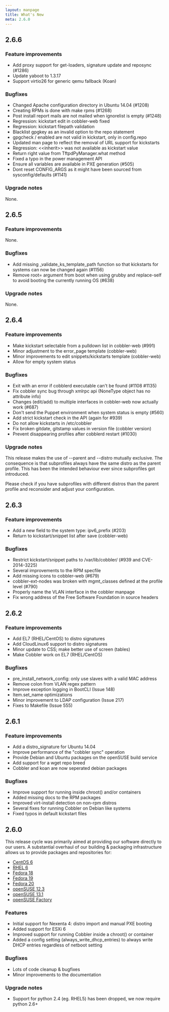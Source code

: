 ```yaml
---
layout: manpage
title: What's New
meta: 2.6.0
---
```


## 2.6.6

### Feature improvements

- Add proxy support for get-loaders, signature update and reposync (\#1286)
- Update yaboot to 1.3.17
- Support virtio26 for generic qemu fallback (Koan)

### Bugfixes

- Changed Apache configuration directory in Ubuntu 14.04 (\#1208)
- Creating RPMs is done with make rpms (\#1268)
- Post install report mails are not mailed when ignorelist is empty (\#1248)
- Regression: kickstart edit in cobbler-web fixed
- Regression: kickstart filepath validation
- Blacklist gpgkey as an invalid option to the repo statement
- gpgcheck / enabled are not valid in kickstart, only in config.repo
- Updated man page to reflect the removal of URL support for kickstarts
- Regression: \<<inherit\>> was not available as kickstart value
- Return right value from TftpdPyManager.what method
- Fixed a typo in the power management API
- Ensure all variables are available in PXE generation (\#505)
- Dont reset CONFIG_ARGS as it might have been sourced from sysconfig/defaults (\#1141)

### Upgrade notes

None.


## 2.6.5

### Feature improvements

None.

### Bugfixes

- Add missing _validate_ks_template_path function so that
kickstarts for systems can now be changed again (\#1156)
- Remove root= argument from boot when using grubby and
replace-self to avoid booting the currently running OS (\#638)

### Upgrade notes

None.

## 2.6.4

### Feature improvements

- Make kickstart selectable from a pulldown list in cobbler-web (\#991)
- Minor adjustment to the error_page template (cobbler-web)
- Minor improvements to edit snippets/kickstarts template (cobbler-web)
- Allow for empty system status

### Bugfixes

- Exit with an error if cobblerd executable can't be found (\#1108 \#1135)
- Fix cobbler sync bug through xmlrpc api (NoneType object has no attribute info)
- Changes (edit/add) to multiple interfaces in cobbler-web now actually work (\#687)
- Don't send the Puppet environment when system status is empty (\#560)
- Add strict kickstart check in the API (again for \#939)
- Do not allow kickstarts in /etc/cobbler
- Fix broken gitdate, gitstamp values in version file (cobbler version)
- Prevent disappearing profiles after cobblerd restart (\#1030)

### Upgrade notes

This release makes the use of --parent and --distro mutually exclusive.
The consequence is that subprofiles always have the same distro as
the parent profile. This has been the intended behaviour ever since
subprofiles got introduced.

Please check if you have subprofiles with different distros than the
parent profile and reconsider and adjust your configuration.


## 2.6.3

### Feature improvements

- Add a new field to the system type: ipv6_prefix (\#203)
- Return to kickstart/snippet list after save (cobbler-web)

### Bugfixes

- Restrict kickstart/snippet paths to /var/lib/cobbler/ (\#939 and CVE-2014-3225)
- Several improvements to the RPM specfile
- Add missing icons to cobbler-web (\#679)
- cobbler-ext-nodes was broken with mgmt_classes defined at the profile level (\#790)
- Properly name the VLAN interface in the cobbler manpage
- Fix wrong address of the Free Software Foundation in source headers


## 2.6.2

### Feature improvements

- Add EL7 (RHEL/CentOS) to distro signatures
- Add CloudLinux6 support to distro signatures
- Minor update to CSS; make better use of screen (tables)
- Make Cobbler work on EL7 (RHEL/CentOS)

### Bugfixes

- pre_install_network_config: only use slaves with a valid MAC address
- Remove colon from VLAN regex pattern
- Improve exception logging in BootCLI (Issue 148)
- Item.set_name optimizations
- Minor improvement to LDAP configuration (Issue 217)
- Fixes to Makefile (Issue 555)


## 2.6.1

### Feature improvements

- Add a distro_signature for Ubuntu 14.04
- Improve performance of the "cobbler sync" operation
- Provide Debian and Ubuntu packages on the openSUSE build service
- Add support for a wget repo breed
- Cobbler and koan are now seperated debian packages

### Bugfixes

- Improve support for running inside chroot() and/or containers
- Added missing docs to the RPM packages
- Improved virt-install detection on non-rpm distros
- Several fixes for running Cobbler on Debian like systems
- Fixed typos in default kickstart files


## 2.6.0

This release cycle was primarily aimed at providing our software directly to our users.
A substantial overhaul of our building & packaging infrastructure allows us to provide packages and repositories for:
- <a href="http://download.opensuse.org/repositories/home:/libertas-ict:/cobbler26/CentOS_CentOS-6/">CentOS 6</a>
- <a href="http://download.opensuse.org/repositories/home:/libertas-ict:/cobbler26/RedHat_RHEL-6/">RHEL 6</a>
- <a href="http://download.opensuse.org/repositories/home:/libertas-ict:/cobbler26/Fedora_18/">Fedora 18</a>
- <a href="http://download.opensuse.org/repositories/home:/libertas-ict:/cobbler26/Fedora_19/">Fedora 19</a>
- <a href="http://download.opensuse.org/repositories/home:/libertas-ict:/cobbler26/Fedora_20/">Fedora 20</a>
- <a href="http://download.opensuse.org/repositories/home:/libertas-ict:/cobbler26/openSUSE_12.3/">openSUSE 12.3</a>
- <a href="http://download.opensuse.org/repositories/home:/libertas-ict:/cobbler26/openSUSE_13.1/">openSUSE 13.1</a>
- <a href="http://download.opensuse.org/repositories/home:/libertas-ict:/cobbler26/openSUSE_Factory/">openSUSE Factory</a>

### Features

- Initial support for Nexenta 4: distro import and manual PXE booting
- Added support for ESXi 6
- Improved support for running Cobbler inside a chroot() or container
- Added a config setting (always_write_dhcp_entries) to always write DHCP entries regardless of netboot setting

### Bugfixes

- Lots of code cleanup & bugfixes
- Minor improvements to the documentation

### Upgrade notes

- Support for python 2.4 (eg. RHEL5) has been dropped, we now require python 2.6+

